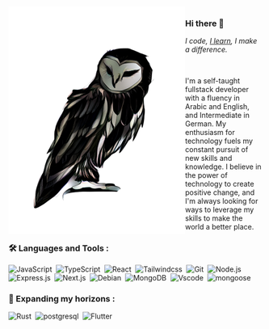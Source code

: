 <img align="left" src="assets/owl.png" width="350px" height="450px">

### Hi there 👋

_I code, [I learn](https://www.linkedin.com/pulse/advantages-learning-new-skills-silky-s-mehrotra), I make a difference._

<br/>

I'm a self-taught fullstack developer with a fluency in Arabic and English, and Intermediate in German. My enthusiasm for technology fuels my constant pursuit of new skills and knowledge. I believe in the power of technology to create positive change, and I'm always looking for ways to leverage my skills to make the world a better place.

### :hammer_and_wrench: Languages and Tools :

<div>
<img src="https://cdn.jsdelivr.net/gh/devicons/devicon@latest/icons/javascript/javascript-original.svg" alt="JavaScript" height="40" width="40" />&nbsp;
<img src="https://cdn.jsdelivr.net/gh/devicons/devicon@latest/icons/typescript/typescript-plain.svg" alt="TypeScript" height="40" width="40"  />&nbsp;
<img src="https://cdn.jsdelivr.net/gh/devicons/devicon@latest/icons/react/react-original.svg" alt = "React" height="40" width="40" />&nbsp;
<img src="https://cdn.jsdelivr.net/gh/devicons/devicon@latest/icons/tailwindcss/tailwindcss-original.svg" alt="Tailwindcss" height="40" width="40"  />&nbsp;
<img src="https://cdn.jsdelivr.net/gh/devicons/devicon@latest/icons/git/git-original.svg" alt="Git"  height="40" width="40"/>&nbsp;
<img src="https://cdn.jsdelivr.net/gh/devicons/devicon@latest/icons/nodejs/nodejs-original.svg" alt="Node.js"  height="40" width="40" />&nbsp;
<img src="https://cdn.jsdelivr.net/gh/devicons/devicon@latest/icons/express/express-original.svg" alt="Express.js" height="40" width="40" />&nbsp;
<img src="https://cdn.jsdelivr.net/gh/devicons/devicon@latest/icons/nextjs/nextjs-original.svg" alt="Next.js" height="40" width="40" />&nbsp;
<img src="https://cdn.jsdelivr.net/gh/devicons/devicon@latest/icons/debian/debian-original.svg" alt="Debian" height="40" width="40" />&nbsp;
<img src="https://cdn.jsdelivr.net/gh/devicons/devicon@latest/icons/mongodb/mongodb-original.svg" alt="MongoDB" height="40" width="40" />&nbsp;
<img src="https://cdn.jsdelivr.net/gh/devicons/devicon@latest/icons/vscode/vscode-original.svg"alt="Vscode" height="40" width="40" />&nbsp;
<img src="https://cdn.jsdelivr.net/gh/devicons/devicon@latest/icons/mongoose/mongoose-original.svg" alt="mongoose" height="40" width="40" />&nbsp;
</div>

### :book: Expanding my horizons :

<div>
<img src="https://cdn.jsdelivr.net/gh/devicons/devicon@latest/icons/rust/rust-original.svg" alt="Rust" height="40" width="40" />&nbsp;
<img src="https://cdn.jsdelivr.net/gh/devicons/devicon@latest/icons/postgresql/postgresql-plain.svg" alt="postgresql" height="40" width="40" />&nbsp;
<img src="https://cdn.jsdelivr.net/gh/devicons/devicon@latest/icons/flutter/flutter-original.svg" alt="Flutter" height="40" width="40"/>&nbsp;
</div>
